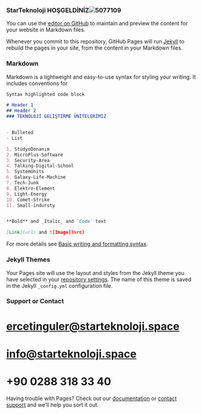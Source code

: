 ### StarTeknoloji  HOŞGELDİNİZ![5077109](https://user-images.githubusercontent.com/93947784/175498545-c361bba2-cf8e-434a-b422-c1418c918008.png)


You can use the [editor on GitHub](https://github.com/StarTeknolojiSpace/javascript-action/edit/gh-pages/index.md) to maintain and preview the content for your website in Markdown files.

Whenever you commit to this repository, GitHub Pages will run [Jekyll](https://jekyllrb.com/) to rebuild the pages in your site, from the content in your Markdown files.

### Markdown

Markdown is a lightweight and easy-to-use syntax for styling your writing. It includes conventions for

```markdown
Syntax highlighted code block

# Header 1  
## Header 2
### TEKNOLOJİ GELİŞTİRME ÜNİTELERİMİZ


- Bulleted
- List

1. StüdyoDonanım
2. MicroPlus-Software
3. Security-Area 
4. Talking-Digital-School 
5. SystemUnits
6. Galaxy-Life-Machine
7. Tech-Junk
8. Elektro-Element
9. Light-Energy 
10. Comet-Strike
11. Small-indursty 


**Bold** and _Italic_ and `Code` text

[Link](url) and ![Image](src)
```

For more details see [Basic writing and formatting syntax](https://docs.github.com/en/github/writing-on-github/getting-started-with-writing-and-formatting-on-github/basic-writing-and-formatting-syntax).

### Jekyll Themes

Your Pages site will use the layout and styles from the Jekyll theme you have selected in your [repository settings](https://github.com/StarTeknolojiSpace/javascript-action/settings/pages). The name of this theme is saved in the Jekyll `_config.yml` configuration file.

### Support or Contact  

# ercetinguler@starteknoloji.space
# info@starteknoloji.space  
# +90 0288 318 33 40

Having trouble with Pages? Check out our [documentation](https://docs.github.com/categories/github-pages-basics/) or [contact support](https://support.github.com/contact) and we’ll help you sort it out.
